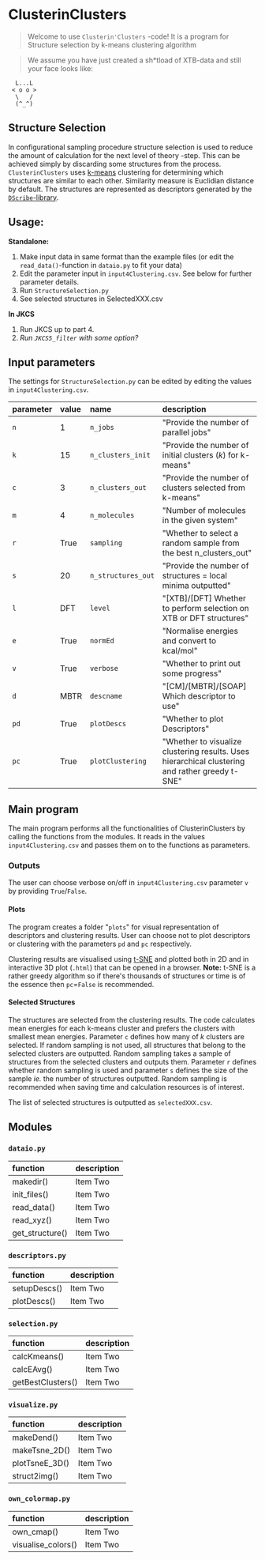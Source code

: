 # ClusterinClusters

> Welcome to use `Clusterin'Clusters` -code! It is a program for Structure selection by k-means clustering algorithm

> We assume you have just created a sh*tload of XTB-data and still your face looks like:
```
  L...L  
 < o o >
  \   /
  (^_^)
  ```

## Structure Selection
In configurational sampling procedure structure selection is used to reduce the amount of calculation for the next level of theory -step. This can be achieved simply by discarding some structures from the process. `ClusterinClusters` uses [k-means](https://scikit-learn.org/stable/modules/generated/sklearn.cluster.KMeans.html) clustering for determining which structures are similar to each other. Similarity measure is Euclidian distance by default. The structures are represented as descriptors generated by the [`DScribe`-library](https://singroup.github.io/dscribe/).

## Usage:
**Standalone:**
1. Make input data in same format than the example files (or edit the `read_data()`-function in `dataio.py` to fit your data)
1. Edit the parameter input in `input4Clustering.csv`. See below for further parameter details.
1. Run `StructureSelection.py`
1. See selected structures in SelectedXXX.csv

**In JKCS**
1. Run JKCS up to part 4.
1. *Run `JKCS5_filter` with some option?*

## Input parameters
The settings for `StructureSelection.py` can be edited by editing the values in `input4Clustering.csv`.

|parameter|value|name|description|
| :------ | :-- | :- | :-------- |
|`n`|1|`n_jobs`|"Provide the number of parallel jobs"
|`k`|15|`n_clusters_init`|"Provide the number of initial clusters ($k$) for k-means"
|`c`|3|`n_clusters_out`|"Provide the number of clusters selected from k-means"
|`m`|4|`n_molecules`|"Number of molecules in the given system"
|`r`|True|`sampling`|"Whether to select a random sample from the best n_clusters_out"
|`s`|20|`n_structures_out`|"Provide the number of structures = local minima outputted"
|`l`|DFT|`level`|"[XTB]/[DFT] Whether to perform selection on XTB or DFT structures"
|`e`|True|`normEd`|"Normalise energies and convert to kcal/mol"
|`v`|True|`verbose`|"Whether to print out some progress"
|`d`|MBTR|`descname`|"[CM]/[MBTR]/[SOAP] Which descriptor to use"
|`pd`|True|`plotDescs`|"Whether to plot Descriptors"
|`pc`|True|`plotClustering`|"Whether to visualize clustering results. Uses hierarchical clustering and rather greedy t-SNE"

## Main program
The main program performs all the functionalities of ClusterinClusters by calling the functions from the modules. It reads in the values `input4Clustering.csv` and passes them on to the functions as parameters.

### Outputs
The user can choose verbose on/off in `input4Clustering.csv` parameter `v` by providing `True`/`False`.

#### Plots
The program creates a folder "`plots`" for visual representation of descriptors and clustering results. User can choose not to plot descriptors or clustering with the parameters `pd` and `pc` respectively.

Clustering results are visualised using [t-SNE](https://scikit-learn.org/stable/modules/generated/sklearn.manifold.TSNE.html) and plotted both in 2D and in interactive 3D plot (`.html`) that can be opened in a browser.
**Note:** t-SNE is a rather greedy algorithm so if there's thousands of structures or time is of the essence then `pc`=`False` is recommended.

#### Selected Structures
The structures are selected from the clustering results. The code calculates mean energies for each k-means cluster and prefers the clusters with smallest mean energies. Parameter `c` defines how many of $k$ clusters are selected. If random sampling is not used, all structures that belong to the selected clusters are outputted. Random sampling takes a sample of structures from the selected clusters and outputs them. Parameter `r` defines whether random sampling is used and parameter `s` defines the size of the sample *ie.* the number of structures outputted. Random sampling is recommended when saving time and calculation resources is of interest.

The list of selected structures is outputted as `selectedXXX.csv`.

## Modules

### `dataio.py`

| function | description     |
| :------------- | :------------- |
| makedir()       | Item Two       |
| init_files()       | Item Two       |
| read_data()       | Item Two       |
| read_xyz()      | Item Two       |
| get_structure()       | Item Two       |

### `descriptors.py`

| function | description     |
| :------------- | :------------- |
| setupDescs()       | Item Two       |
| plotDescs()       | Item Two       |

### `selection.py`

| function | description     |
| :------------- | :------------- |
| calcKmeans()       | Item Two       |
| calcEAvg()       | Item Two       |
| getBestClusters()       | Item Two       |

### `visualize.py`

| function | description     |
| :------------- | :------------- |
| makeDend()       | Item Two       |
| makeTsne_2D()       | Item Two       |
| plotTsneE_3D()       | Item Two       |
| struct2img()      | Item Two       |

### `own_colormap.py`

| function | description     |
| :------------- | :------------- |
| own_cmap()       | Item Two       |
| visualise_colors()       | Item Two       |

